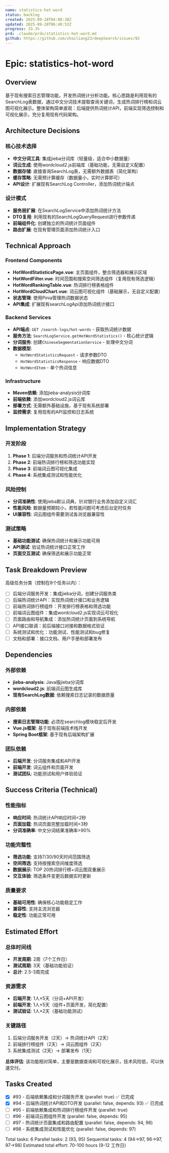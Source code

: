 ```yaml
---
name: statistics-hot-word
status: backlog
created: 2025-09-28T04:00:38Z
updated: 2025-09-28T06:40:53Z
progress: 33.3%
prd: .claude/prds/statistics-hot-word.md
github: https://github.com/zhailiang23/deepSearch/issues/92
---
```


# Epic: statistics-hot-word

## Overview

基于现有搜索日志管理功能，开发热词统计分析功能。核心思路是利用现有的SearchLog表数据，通过中文分词技术提取查询关键词，生成热词排行榜和词云图可视化展示。整体架构简单直观：后端提供热词统计API，前端实现筛选控制和可视化展示，充分复用现有代码架构。

## Architecture Decisions

### 核心技术选择
- **中文分词工具**: 集成jieba分词库（轻量级，适合中小数据量）
- **词云生成**: 使用wordcloud2.js前端库（基础功能，无需自定义配置）
- **数据存储**: 直接查询SearchLog表，无需额外数据表（简化架构）
- **缓存策略**: 无需预计算缓存（数据量小，实时计算即可）
- **API设计**: 扩展现有SearchLog Controller，添加热词统计端点

### 设计模式
- **服务层扩展**: 在SearchLogService中添加热词统计方法
- **DTO复用**: 利用现有的SearchLogQueryRequest进行参数传递
- **前端组件化**: 创建独立的热词统计页面组件
- **路由扩展**: 在现有管理页面添加热词统计入口

## Technical Approach

### Frontend Components
- **HotWordStatisticsPage.vue**: 主页面组件，整合筛选器和展示区域
- **HotWordFilter.vue**: 时间范围和搜索空间筛选组件（复用现有筛选逻辑）
- **HotWordRankingTable.vue**: 热词排行榜表格组件
- **HotWordCloudChart.vue**: 词云图可视化组件（基础展示，无自定义配置）
- **状态管理**: 使用Pinia管理热词数据状态
- **API集成**: 扩展现有searchLogApi添加热词统计接口

### Backend Services
- **API端点**: `GET /search-logs/hot-words` - 获取热词统计数据
- **服务方法**: `SearchLogService.getHotWordStatistics()` - 核心统计逻辑
- **分词服务**: 创建`ChineseSegmentationService` - 处理中文分词
- **数据模型**:
  - `HotWordStatisticsRequest` - 请求参数DTO
  - `HotWordStatisticsResponse` - 响应数据DTO
  - `HotWordItem` - 单个热词信息

### Infrastructure
- **Maven依赖**: 添加jieba-analysis分词库
- **前端依赖**: 添加wordcloud2.js词云库
- **部署方式**: 无需额外基础设施，基于现有系统部署
- **监控需求**: 复用现有的API监控和日志系统

## Implementation Strategy

### 开发阶段
1. **Phase 1**: 后端分词服务和热词统计API开发
2. **Phase 2**: 前端热词排行榜和筛选功能实现
3. **Phase 3**: 前端词云图可视化集成
4. **Phase 4**: 系统集成测试和性能优化

### 风险控制
- **分词准确性**: 使用jieba默认词典，针对银行业务添加自定义词汇
- **性能风险**: 数据量预期较小，若性能问题可考虑后台定时任务
- **UI兼容性**: 词云图组件需要测试各浏览器兼容性

### 测试策略
- **基础功能测试**: 确保热词统计和展示功能可用
- **API测试**: 验证热词统计接口正常工作
- **页面交互测试**: 确保筛选和展示功能正常

## Task Breakdown Preview

高级任务分类（控制在8个任务以内）：
- [ ] 后端分词服务开发：集成jieba分词，创建分词服务类
- [ ] 后端热词统计API：实现热词统计接口和业务逻辑
- [ ] 前端热词排行榜组件：开发排行榜表格和筛选功能
- [ ] 前端词云图组件：集成wordcloud2.js实现词云可视化
- [ ] 页面路由和导航集成：添加热词统计页面到系统导航
- [ ] API接口联调：前后端接口对接和数据格式验证
- [ ] 系统测试和优化：功能测试、性能测试和bug修复
- [ ] 文档和部署：接口文档、用户手册和部署发布

## Dependencies

### 外部依赖
- **jieba-analysis**: Java版jieba分词库
- **wordcloud2.js**: 前端词云图生成库
- **现有SearchLog数据**: 依赖搜索日志记录的数据质量

### 内部依赖
- **搜索日志管理功能**: 必须在searchlog模块稳定后开发
- **Vue.js框架**: 基于现有前端技术栈开发
- **Spring Boot框架**: 基于现有后端架构扩展

### 团队依赖
- **后端开发**: 分词服务集成和API开发
- **前端开发**: 词云组件和页面开发
- **测试团队**: 功能测试和用户体验验证

## Success Criteria (Technical)

### 性能指标
- **响应时间**: 热词统计API响应时间<2秒
- **页面加载**: 热词页面完整加载时间<3秒
- **分词准确率**: 中文分词结果准确率>90%

### 功能完整性
- **筛选功能**: 支持7/30/90天时间范围筛选
- **空间筛选**: 支持按搜索空间维度筛选
- **数据展示**: TOP 20热词排行榜+词云图双重展示
- **交互体验**: 筛选条件变更后数据实时更新

### 质量要求
- **基础可用性**: 确保核心功能稳定工作
- **兼容性**: 支持主流浏览器
- **稳定性**: 功能正常可用

## Estimated Effort

### 总体时间线
- **开发周期**: 2周（7个工作日）
- **测试周期**: 3天（基础功能验证）
- **总计**: 2.5-3周完成

### 资源需求
- **后端开发**: 1人×5天（分词+API开发）
- **前端开发**: 1人×5天（组件+页面开发，简化配置）
- **测试验证**: 1人×2天（基础功能测试）

### 关键路径
1. 后端分词服务开发（2天）→ 热词统计API（2天）
2. 前端排行榜组件（2天）→ 词云图组件（2天）
3. 系统集成测试（2天）→ 部署发布（1天）

**总体评估**: 该功能相对简单，主要是数据查询和可视化展示，技术风险低，可以快速交付。

## Tasks Created
- [x] #93 - 后端依赖集成和分词服务开发 (parallel: true) ✅ 已完成
- [x] #94 - 后端热词统计API和DTO开发 (parallel: false, depends: 93) ✅ 已完成
- [ ] #95 - 前端依赖集成和热词排行榜组件开发 (parallel: true)
- [ ] #96 - 前端词云图组件开发 (parallel: false, depends: 95)
- [ ] #97 - 热词统计页面集成和路由配置 (parallel: false, depends: 94, 96)
- [ ] #98 - 系统集成测试和性能优化 (parallel: false, depends: 97)

Total tasks: 6
Parallel tasks: 2 (93, 95)
Sequential tasks: 4 (94→97, 96→97, 97→98)
Estimated total effort: 70-100 hours (9-12 工作日)
